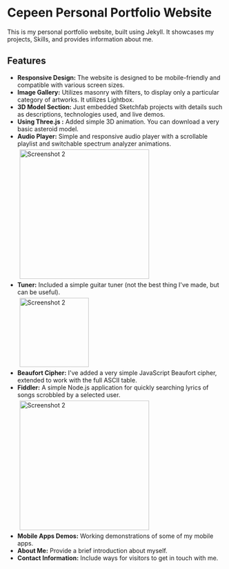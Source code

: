 ﻿# Cepeen Personal Portfolio Website

This is my personal portfolio website, built using Jekyll. It showcases my projects, Skills, and provides information about me.

## Features

- **Responsive Design:** The website is designed to be mobile-friendly and compatible with various screen sizes.
- **Image Gallery:** Utilizes masonry with filters, to display only a particular category of artworks. It utilizes Lightbox.
- **3D Model Section:** Just embedded Sketchfab projects with details such as descriptions, technologies used, and live demos.
- **Using Three.js :** Added simple 3D animation. You can download a very basic asteroid model.
- **Audio Player:** Simple and responsive audio player with a scrollable playlist and switchable spectrum analyzer animations.<br>
  <img src="https://pxreyoeukohfhvbwcbgd.supabase.co/storage/v1/object/public/webpage_app_screens/Player.webp?t=2024-06-28T11%3A06%3A42.006Z" alt="Screenshot 2" width="300" style="margin: 5px;">
- **Tuner:** Included a simple guitar tuner (not the best thing I've made, but can be useful). <br>
  <img src="https://pxreyoeukohfhvbwcbgd.supabase.co/storage/v1/object/public/webpage_app_screens/TheTuner.webp?t=2024-06-28T11%3A03%3A59.895Z" alt="Screenshot 2" width="160" style="margin: 5px;">
- **Beaufort Cipher:** I've added a very simple JavaScript Beaufort cipher, extended to work with the full ASCII table.
- **Fiddler:** A simple Node.js application for quickly searching lyrics of songs scrobbled by a selected user. <br>
  <img src="https://pxreyoeukohfhvbwcbgd.supabase.co/storage/v1/object/public/webpage_app_screens/Fiddler.webp?t=2024-06-28T11%3A02%3A07.851Z" alt="Screenshot 2" width="300" style="margin: 5px;">
- **Mobile Apps Demos:** Working demonstrations of some of my mobile apps.
- **About Me:** Provide a brief introduction about myself.
- **Contact Information:** Include ways for visitors to get in touch with me.
